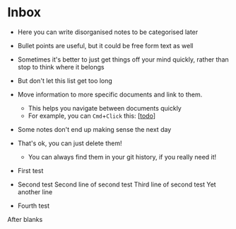 # Inbox

- Here you can write disorganised notes to be categorised later
- Bullet points are useful, but it could be free form text as well
- Sometimes it's better to just get things off your mind quickly, rather than stop to think where it belongs
- But don't let this list get too long
- Move information to more specific documents and link to them.
  - This helps you navigate between documents quickly
  - For example, you can `Cmd`+`Click` this: [[todo]]
- Some notes don't end up making sense the next day
- That's ok, you can just delete them!
  - You can always find them in your git history, if you really need it!

- First test

[//begin]: # "Autogenerated link references for markdown compatibility"
[todo]: todo.md "Todo"
[//end]: # "Autogenerated link references"
- Second test
Second line of second test
Third line of second test
Yet another line

[//begin]: # "Autogenerated link references for markdown compatibility"
[todo]: todo.md "Todo"
[//end]: # "Autogenerated link references"
- Fourth test


After blanks

[//begin]: # "Autogenerated link references for markdown compatibility"
[todo]: todo.md "Todo"
[//end]: # "Autogenerated link references"